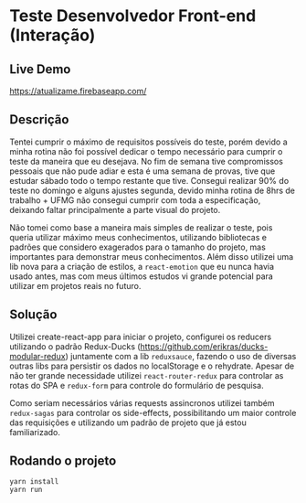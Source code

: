 # Teste Desenvolvedor Front-end (Interação)

## Live Demo

https://atualizame.firebaseapp.com/

## Descrição

Tentei cumprir o máximo de requisitos possíveis do teste, porém devido a minha rotina não foi possível dedicar o tempo necessário para cumprir o teste da maneira que eu desejava. No fim de semana tive compromissos pessoais que não pude adiar e esta é uma semana de provas, tive que estudar sábado todo o tempo restante que tive. Consegui realizar 90% do teste no domingo e alguns ajustes segunda, devido minha rotina de 8hrs de trabalho + UFMG não consegui cumprir com toda a especificação, deixando faltar principalmente a parte visual do projeto.

Não tomei como base a maneira mais simples de realizar o teste, pois queria utilizar máximo meus conhecimentos, utilizando bibliotecas e padrões que considero exagerados para o tamanho do projeto, mas importantes para demonstrar meus conhecimentos. Além disso utilizei uma lib nova para a criação de estilos, a `react-emotion` que eu nunca havia usado antes, mas com meus últimos estudos vi grande potencial para utilizar em projetos reais no futuro.

## Solução

Utilizei create-react-app para iniciar o projeto, configurei os reducers utilizando o padrão Redux-Ducks (https://github.com/erikras/ducks-modular-redux) juntamente com a lib `reduxsauce`, fazendo o uso de diversas outras libs para persistir os dados no localStorage e o rehydrate. Apesar de não ter grande necessidade utilizei `react-router-redux` para controlar as rotas do SPA e `redux-form` para controle do formulário de pesquisa. 

Como seriam necessários várias requests assincronos utilizei também `redux-sagas` para controlar os side-effects, possibilitando um maior controle das requisições e utilizando um padrão de projeto que já estou familiarizado.

## Rodando o projeto

```
yarn install
yarn run
```
